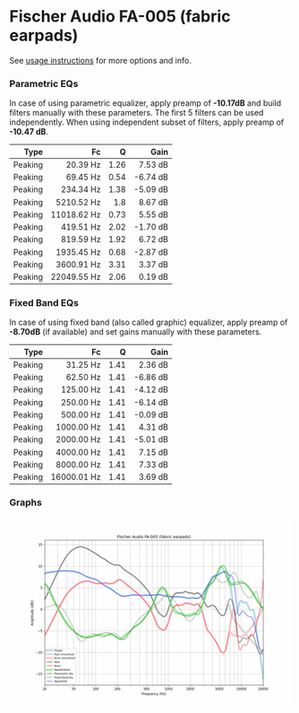 # Fischer Audio FA-005 (fabric earpads)
See [usage instructions](https://github.com/jaakkopasanen/AutoEq#usage) for more options and info.

### Parametric EQs
In case of using parametric equalizer, apply preamp of **-10.17dB** and build filters manually
with these parameters. The first 5 filters can be used independently.
When using independent subset of filters, apply preamp of **-10.47 dB**.

| Type    | Fc          |    Q | Gain     |
|--------:|------------:|-----:|---------:|
| Peaking | 20.39 Hz    | 1.26 | 7.53 dB  |
| Peaking | 69.45 Hz    | 0.54 | -6.74 dB |
| Peaking | 234.34 Hz   | 1.38 | -5.09 dB |
| Peaking | 5210.52 Hz  | 1.8  | 8.67 dB  |
| Peaking | 11018.62 Hz | 0.73 | 5.55 dB  |
| Peaking | 419.51 Hz   | 2.02 | -1.70 dB |
| Peaking | 819.59 Hz   | 1.92 | 6.72 dB  |
| Peaking | 1935.45 Hz  | 0.68 | -2.87 dB |
| Peaking | 3600.91 Hz  | 3.31 | 3.37 dB  |
| Peaking | 22049.55 Hz | 2.06 | 0.19 dB  |

### Fixed Band EQs
In case of using fixed band (also called graphic) equalizer, apply preamp of **-8.70dB**
(if available) and set gains manually with these parameters.

| Type    | Fc          |    Q | Gain     |
|--------:|------------:|-----:|---------:|
| Peaking | 31.25 Hz    | 1.41 | 2.36 dB  |
| Peaking | 62.50 Hz    | 1.41 | -6.86 dB |
| Peaking | 125.00 Hz   | 1.41 | -4.12 dB |
| Peaking | 250.00 Hz   | 1.41 | -6.14 dB |
| Peaking | 500.00 Hz   | 1.41 | -0.09 dB |
| Peaking | 1000.00 Hz  | 1.41 | 4.31 dB  |
| Peaking | 2000.00 Hz  | 1.41 | -5.01 dB |
| Peaking | 4000.00 Hz  | 1.41 | 7.15 dB  |
| Peaking | 8000.00 Hz  | 1.41 | 7.33 dB  |
| Peaking | 16000.01 Hz | 1.41 | 3.69 dB  |

### Graphs
![](./Fischer%20Audio%20FA-005%20(fabric%20earpads).png)